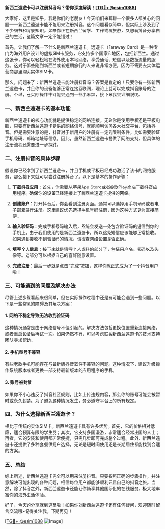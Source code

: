 **新西兰遠遊卡可以注册抖音吗？带你深度解读！[[TG💪+ @esim1088](https://t.me/s/esim1088)]**

大家好，这里是知乎，我是你们的老朋友！今天咱们来聊聊一个很多人都关心的问题——新西兰遠遊卡能不能用来注册抖音。这个问题看似简单，但实际上涉及到了不少细节和背景知识。如果你正在新西兰留学、工作或者旅游，又想玩抖音分享自己的生活，这篇文章一定不能错过！

首先，让我们了解一下什么是新西兰遠遊卡。远遊卡（Faraway Card）是一种专门为海外用户设计的虚拟SIM卡服务，它支持多个国家和地区，包括新西兰。通过这张卡，你可以轻松地在海外使用本地网络，享受通话、短信以及数据流量的服务。这对于那些刚到新西兰或者短期旅行的人来说非常方便，因为不需要去实体运营商那里购买实体SIM卡。

那么，问题来了：新西兰遠遊卡能注册抖音吗？答案是肯定的！只要你有一张新西兰遠遊卡，并且你的设备能够正常连接互联网，理论上就可以完成抖音账号的注册。不过，在实际操作中可能会遇到一些小麻烦，接下来我会详细说明。

### 一、新西兰遠遊卡的基本功能

新西兰遠遊卡的核心功能就是提供稳定的网络连接。无论你是使用手机还是平板电脑，只要有新西兰遠遊卡提供的网络信号，就能顺利访问各大社交平台，包括抖音。但是需要注意的是，抖音对于新用户的注册有一定的限制条件，比如需要验证手机号码、邮箱地址等信息。因此，虽然新西兰遠遊卡提供了网络支持，但具体的注册流程还需要进一步探讨。

### 二、注册抖音的具体步骤

假设你已经拿到了新西兰遠遊卡，并且手机或平板已经成功激活了该卡的网络服务，那么接下来就可以尝试注册抖音了。以下是基本的操作步骤：

1. **下载抖音应用**：首先，你需要从苹果App Store或者谷歌Play商店下载抖音应用程序。确保你的设备已经连接上了新西兰遠遊卡提供的网络。

2. **创建账户**：打开抖音后，你会看到注册页面。通常可以选择用手机号码或者电子邮箱进行注册。这里建议优先选择手机号码注册，因为这种方式更为直接简便。

3. **输入验证码**：完成手机号码输入后，系统会发送一条包含验证码的短信到你的手机上。由于我们使用的是新西兰遠遊卡，所以这条短信应该能够正常接收。如果遇到接收不到验证码的情况，请检查网络设置是否正确。

4. **填写个人信息**：接下来就是填写个人资料的部分了，包括用户名、密码以及头像等。这部分可以根据自己的喜好随意设置。

5. **完成注册**：最后一步就是点击“完成”按钮，这样你就正式成为了一个抖音用户啦！

### 三、可能遇到的问题及解决办法

尽管上述步骤看起来很简单，但在实际操作过程中还是有可能会遇到一些问题。以下是一些常见的障碍及其解决方案：

#### 1. 网络不稳定导致无法收到验证码
这种情况通常是由于网络信号不佳引起的。解决方法包括更换位置重新连接网络，或者重启设备后再试一次。如果仍然不行，可以考虑联系新西兰遠遊卡的技术支持团队寻求帮助。

#### 2. 手机型号不兼容
有些老款手机可能存在与最新版抖音软件不兼容的问题。这种情况下，建议升级操作系统版本或者更换一部支持最新版本的应用程序的手机。

#### 3. 账号被封禁
如果你不小心违反了抖音社区规则，比如上传违规内容，那么你的账号可能会被暂时或永久封禁。为了避免这种情况发生，务必遵守平台上的所有规定。

### 四、为什么选择新西兰遠遊卡？

相比于传统的实体SIM卡，新西兰遠遊卡具有许多优势。首先，它的价格相对低廉，适合预算有限的学生党；其次，它支持多国漫游，非常适合经常出国的人士；再者，它的安装和使用都非常便捷，只需几步即可完成整个过程。此外，新西兰遠遊卡还提供了多种套餐供用户选择，无论是短时间使用还是长期居住都能找到合适的方案。

### 五、总结

综上所述，新西兰遠遊卡完全可以用来注册抖音。只要按照正确的步骤操作，并注意解决可能出现的各种问题，相信每位用户都能够顺利开启自己的抖音之旅。当然，除了抖音之外，新西兰遠遊卡还能让你畅享其他国际化的在线服务，极大地丰富你的海外生活体验。

好了，今天的分享就到这里啦！如果你对新西兰遠遊卡还有任何疑问，欢迎随时留言交流哦~记得关注我，下期再见！

[[TG💪+ @esim1088](https://t.me/s/esim1088) ![Image](https://i.postimg.cc/4NQfJmqS/Snipaste-2025-05-13-00-14-12.png)]